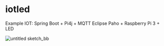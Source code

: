 # iotled

 Example IOT: Spring Boot + Pi4j + MQTT Eclipse Paho + Raspberry Pi 3 + LED
 
 ![untitled sketch_bb](https://cloud.githubusercontent.com/assets/2365454/26803710/79b6ba74-4a45-11e7-928a-3cc168b46368.png)

